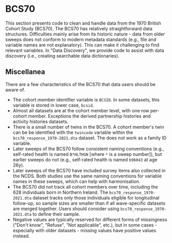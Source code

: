 # BCS70

This section presents code to clean and handle data from the 1970 British Cohort Study (BCS70). The BCS70 has relatively straightforward data structures. Difficulties mainly arise from its historic nature - data from older sweeps does not conform to modern metadata standards (e.g., file and variable names are not explanatory). This can make it challenging to find relevant variables. In "Data Discovery", we provide code to assist with data discovery (i.e., creating searchable data dictionaries).

## Miscellanea

There are a few characteristics of the BCS70 that data users should be aware of.

-   The cohort member identifier variable is `BCSID`. In some datasets, this variable is stored in lower case, `bcsid`.
-   Almost all datasets are at the cohort member level, with one row per-cohort member. Exceptions the derived partnership histories and activity histories datasets.
-   There is a small number of twins in the BCS70. A cohort member's twin can be be identified with the `twincode` variable within the `bcs70_response_1970-2021.dta` dataset. The does not work as a family ID variable.
-   Later sweeps of the BCS70 follow consistent naming conventions (e.g., self-rated health is named `B*HLTHGN` [where `*` is a sweep number]), but earlier sweeps do not (e.g., self-rated health is named `b96043` at age 26y).
-   Later sweeps of the BCS70 have included survey items also collected in the NCDS. Both studies use the same naming conventions for variable names in these sweeps, which can help with harmonisation.
-   The BCS70 did not track all cohort members over time, including the 628 individuals born in Northern Ireland. The `bcs70_response_1970-2021.dta` dataset tracks only those individuals eligible for longitudinal follow-up, so sample sizes are smaller than if all wave-specific datasets are merged together. Users should consider using `bcs70_response_1970-2021.dta` to define their sample.
-   Negative values are typically reserved for different forms of missingness ("Don't know", "Refuse", "Not applicable", etc.), but in some cases - especially with older datasets - missing values have positive values instead.